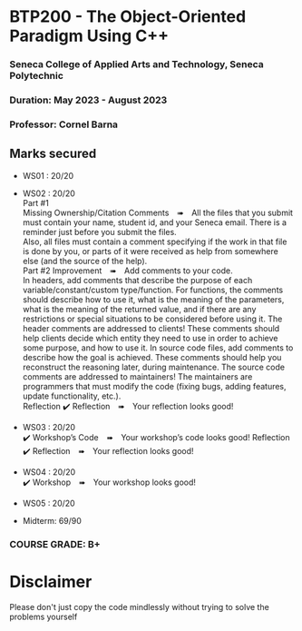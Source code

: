 # BTP200 - The Object-Oriented Paradigm Using C++
### Seneca College of Applied Arts and Technology, Seneca Polytechnic<br />
### Duration: May 2023 - August 2023<br />
### Professor: Cornel Barna <br />

## Marks secured
- WS01 : 20/20 <br />
- WS02 : 20/20 <br />
Part #1<br>
Missing Ownership/Citation Comments ➠ All the files that you submit must contain your name, student id, and your Seneca email. There is a reminder just before you submit the files.<br>
Also, all files must contain a comment specifying if the work in that file is done by you, or parts of it were received as help from somewhere else (and the source of the help).<br>
Part #2
Improvement ➠ Add comments to your code.<br>
In headers, add comments that describe the purpose of each variable/constant/custom type/function. For functions, the comments should describe how to use it, what is the meaning of the parameters, what is the meaning of the returned value, and if there are any restrictions or special situations to be considered before using it. The header comments are addressed to clients! These comments should help clients decide which entity they need to use in order to achieve some purpose, and how to use it.
In source code files, add comments to describe how the goal is achieved. These comments should help you reconstruct the reasoning later, during maintenance. The source code comments are addressed to maintainers! The maintainers are programmers that must modify the code (fixing bugs, adding features, update functionality, etc.).<br>
Reflection
✔️ Reflection ➠ Your reflection looks good!<br>


- WS03 : 20/20 <br />
✔️ Workshop’s Code ➠ Your workshop’s code looks good!
Reflection
✔️ Reflection ➠ Your reflection looks good!

- WS04 : 20/20 <br />
✔️ Workshop ➠ Your workshop looks good! <br>

- WS05 : 20/20 <br />

- Midterm: 69/90 <br />

### COURSE GRADE: B+

# Disclaimer
Please don't just copy the code mindlessly without trying to solve the problems yourself
